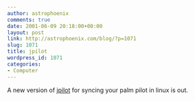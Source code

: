 ```yaml
---
author: astrophoenix
comments: true
date: 2001-06-09 20:18:00+00:00
layout: post
link: http://astrophoenix.com/blog/?p=1071
slug: 1071
title: jpilot
wordpress_id: 1071
categories:
- Computer
---
```


A new version of [jpilot](http://www.jpilot.org/) for syncing your palm pilot in linux is out.
